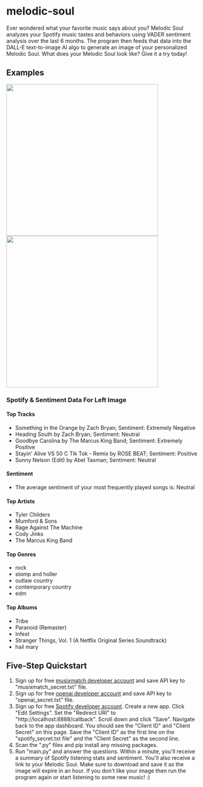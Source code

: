# melodic-soul
Ever wondered what your favorite music says about you? Melodic Soul analyzes your Spotify music tastes and behaviors using VADER sentiment analysis over the last 6 months. The program then feeds that data into the DALL-E text-to-image AI algo to generate an image of your personalized Melodic Soul. What does your Melodic Soul look like? Give it a try today!

## Examples
<p float="left">
  <img src="https://user-images.githubusercontent.com/25855913/215732211-30a7cbeb-14a4-4777-83f0-91b68e93061d.png" width="400" height="400">
  <img src="https://user-images.githubusercontent.com/25855913/215731379-6fa5d344-1852-43f9-8dfe-7ff0197d9e21.png" width="400" height="400">
</p>

### Spotify & Sentiment Data For Left Image

#### Top Tracks
- Something in the Orange by Zach Bryan;	 Sentiment: Extremely Negative
- Heading South by Zach Bryan;		 Sentiment: Neutral
- Goodbye Carolina by The Marcus King Band;		 Sentiment: Extremely Positive
- Stayin' Alive VS 50 C Tik Tok - Remix by ROSE BEAT;		 Sentiment: Positive
- Sunny Nelson (Edit) by Abel Tasman;		 Sentiment: Neutral

#### Sentiment
- The average sentiment of your most frequently played songs is: Neutral

#### Top Artists
- Tyler Childers
- Mumford & Sons
- Rage Against The Machine
- Cody Jinks
- The Marcus King Band

#### Top Genres
- rock
- stomp and holler
- outlaw country
- contemporary country
- edm

#### Top Albums
- Tribe
- Paranoid (Remaster)
- Infest
- Stranger Things, Vol. 1 (A Netflix Original Series Soundtrack)
- hail mary

## Five-Step Quickstart
1. Sign up for free [musixmatch developer account](https://developer.musixmatch.com/plans) and save API key to "musixmatch_secret.txt" file.
2. Sign up for free [openai developer account](https://openai.com/api/) and save API key to "openai_secret.txt" file.
3. Sign up for free [Spotify developer account](https://developer.spotify.com/). Create a new app. Click "Edit Settings". Set the "Redirect URI" to "http://localhost:8888/callback". Scroll down and click "Save". Navigate back to the app dashboard. You should see the "Client ID" and "Client Secret" on this page. Save the "Client ID" as the first line on the "spotify_secret.txt file" and the "Client Secret" as the second line.
4. Scan the ".py" files and pip install any missing packages.
5. Run "main.py" and answer the questions. Within a minute, you'll receive a summary of Spotify listening stats and sentiment. You'll also receive a link to your Melodic Soul. Make sure to download and save it as the image will expire in an hour. If you don't like your image then run the program again or start listening to some new music! :)



